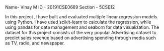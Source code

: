 Name- Vinay M
ID - 20191CSE0689
Section - 5CSE12

In this project ,I have built and evaluated multiple linear regression models using Python. I have used scikit-learn to calculate the regression, while using pandas for data management and seaborn for data visualization. The dataset for this project consists of the very popular Advertising dataset to predict sales revenue based on advertising spending through media such as TV, radio, and newspaper.
